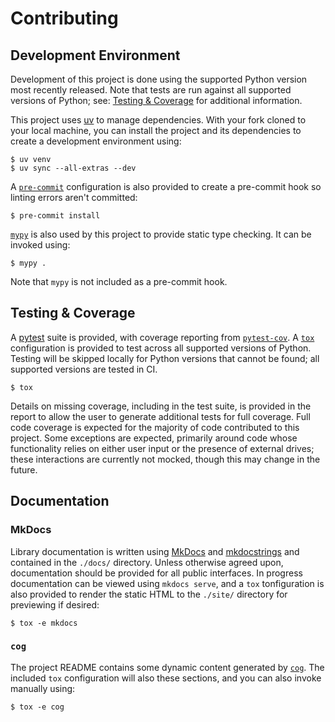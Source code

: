 # Contributing

## Development Environment

Development of this project is done using the supported Python version most recently released. Note that tests are run against all supported versions of Python; see: [Testing & Coverage](#testing--coverage) for additional information.

This project uses [uv](https://docs.astral.sh/uv) to manage dependencies. With your fork cloned to your local machine, you can install the project and its dependencies to create a development environment using:

```text
$ uv venv
$ uv sync --all-extras --dev
```

A [`pre-commit`](https://pre-commit.com) configuration is also provided to create a pre-commit hook so linting errors aren't committed:

```text
$ pre-commit install
```

[`mypy`](https://mypy-lang.org/) is also used by this project to provide static type checking. It can be invoked using:

```text
$ mypy .
```

Note that `mypy` is not included as a pre-commit hook.

## Testing & Coverage

A [pytest](https://docs.pytest.org/en/latest/) suite is provided, with coverage reporting from [`pytest-cov`](https://github.com/pytest-dev/pytest-cov). A [`tox`](https://github.com/tox-dev/tox/) configuration is provided to test across all supported versions of Python. Testing will be skipped locally for Python versions that cannot be found; all supported versions are tested in CI.

```text
$ tox
```

Details on missing coverage, including in the test suite, is provided in the report to allow the user to generate additional tests for full coverage. Full code coverage is expected for the majority of code contributed to this project. Some exceptions are expected, primarily around code whose functionality relies on either user input or the presence of external drives; these interactions are currently not mocked, though this may change in the future.

## Documentation

### MkDocs

Library documentation is written using [MkDocs](https://www.mkdocs.org) and [mkdocstrings](https://mkdocstrings.github.io/) and contained in the `./docs/` directory. Unless otherwise agreed upon, documentation should be provided for all public interfaces. In progress documentation can be viewed using `mkdocs serve`, and a `tox` tonfiguration is also provided to render the static HTML to the `./site/` directory for previewing if desired:

```text
$ tox -e mkdocs
```

### `cog`

The project README contains some dynamic content generated by [`cog`](https://cog.readthedocs.io/en/latest/). The included `tox` configuration will also these sections, and you can also invoke manually using:

```text
$ tox -e cog
```
